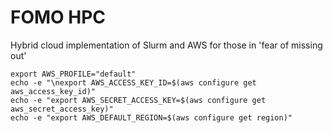 # FOMO HPC
Hybrid cloud implementation of Slurm and AWS for those in 'fear of missing out'



```
export AWS_PROFILE="default"
echo -e "\nexport AWS_ACCESS_KEY_ID=$(aws configure get aws_access_key_id)"
echo -e "export AWS_SECRET_ACCESS_KEY=$(aws configure get aws_secret_access_key)"
echo -e "export AWS_DEFAULT_REGION=$(aws configure get region)"
```
